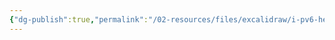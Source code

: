 ```yaml
---
{"dg-publish":true,"permalink":"/02-resources/files/excalidraw/i-pv6-header-2024-08-15-21-50-41-excalidraw/","tags":["excalidraw"],"noteIcon":"","updated":"2025-07-12T13:31:41.000+02:00"}
---
```

<style> .container {font-family: sans-serif; text-align: center;} .button-wrapper button {z-index: 1;height: 40px; width: 100px; margin: 10px;padding: 5px;} .excalidraw .App-menu_top .buttonList { display: flex;} .excalidraw-wrapper { height: 800px; margin: 50px; position: relative;} :root[dir="ltr"] .excalidraw .layer-ui__wrapper .zen-mode-transition.App-menu_bottom--transition-left {transform: none;} </style><script src="https://cdn.jsdelivr.net/npm/react@17/umd/react.production.min.js"></script><script src="https://cdn.jsdelivr.net/npm/react-dom@17/umd/react-dom.production.min.js"></script><script type="text/javascript" src="https://cdn.jsdelivr.net/npm/@excalidraw/excalidraw@0/dist/excalidraw.production.min.js"></script><div id="IPv6_Header_2024-08-15_2150.41.excalidraw.md"></div><script>(function(){const InitialData={"type":"excalidraw","version":2,"source":"https://github.com/zsviczian/obsidian-excalidraw-plugin/releases/tag/2.3.0","elements":[{"type":"rectangle","version":311,"versionNonce":1082213608,"index":"a1","isDeleted":false,"id":"-_1XVlscQXwjd12uxI6Nw","fillStyle":"solid","strokeWidth":2,"strokeStyle":"solid","roughness":1,"opacity":100,"angle":0,"x":-1697.785027791027,"y":-962.428565349572,"strokeColor":"#1e1e1e","backgroundColor":"transparent","width":2906.7666046857553,"height":1780.9984103761092,"seed":596337128,"groupIds":[],"frameId":null,"roundness":null,"boundElements":[],"updated":1723751456303,"link":null,"locked":false},{"type":"rectangle","version":428,"versionNonce":1993334168,"index":"a2","isDeleted":false,"id":"nJRDMJKxOpiOQlt5yBxNP","fillStyle":"solid","strokeWidth":2,"strokeStyle":"solid","roughness":1,"opacity":100,"angle":0,"x":-1697.785027791027,"y":-962.428565349572,"strokeColor":"#1e1e1e","backgroundColor":"transparent","width":457.6708354810607,"height":267.7873504861453,"seed":446096616,"groupIds":[],"frameId":null,"roundness":null,"boundElements":[{"type":"text","id":"rH9qFV0b"}],"updated":1723751456303,"link":null,"locked":false},{"type":"text","version":223,"versionNonce":2010947048,"index":"a3","isDeleted":false,"id":"rH9qFV0b","fillStyle":"solid","strokeWidth":2,"strokeStyle":"solid","roughness":1,"opacity":100,"angle":0,"x":-1528.0296195109458,"y":-873.5348901064993,"strokeColor":"#1e1e1e","backgroundColor":"transparent","width":118.16001892089844,"height":90,"seed":1262094312,"groupIds":[],"frameId":null,"roundness":null,"boundElements":[],"updated":1723751808236,"link":null,"locked":false,"fontSize":36,"fontFamily":1,"text":"Version\n4 Bits","rawText":"Version\n4 Bits","textAlign":"center","verticalAlign":"middle","containerId":"nJRDMJKxOpiOQlt5yBxNP","originalText":"Version\n4 Bits","autoResize":true,"lineHeight":1.25},{"type":"rectangle","version":562,"versionNonce":1926232552,"index":"a6","isDeleted":false,"id":"s1_kZtWgJQSntCaM5bZdS","fillStyle":"solid","strokeWidth":2,"strokeStyle":"solid","roughness":1,"opacity":100,"angle":0,"x":-1238.5436945912913,"y":-953.7491868368791,"strokeColor":"#1e1e1e","backgroundColor":"transparent","width":953.5078420430962,"height":267.7873504861453,"seed":933834984,"groupIds":[],"frameId":null,"roundness":null,"boundElements":[{"type":"text","id":"oKen5llU"}],"updated":1723751509700,"link":null,"locked":false},{"type":"text","version":391,"versionNonce":1809287320,"index":"a7","isDeleted":false,"id":"oKen5llU","fillStyle":"solid","strokeWidth":2,"strokeStyle":"solid","roughness":1,"opacity":100,"angle":0,"x":-884.587808237712,"y":-864.8555115938065,"strokeColor":"#1e1e1e","backgroundColor":"transparent","width":245.5960693359375,"height":90,"seed":673371112,"groupIds":[],"frameId":null,"roundness":null,"boundElements":[],"updated":1723751814667,"link":null,"locked":false,"fontSize":36,"fontFamily":1,"text":"Traffic Class\n8 Bits","rawText":"Traffic Class\n8 Bits","textAlign":"center","verticalAlign":"middle","containerId":"s1_kZtWgJQSntCaM5bZdS","originalText":"Traffic Class\n8 Bits","autoResize":true,"lineHeight":1.25},{"type":"rectangle","version":346,"versionNonce":895001752,"index":"a8","isDeleted":false,"id":"qQMQDwiaPb7QbbON37LqY","fillStyle":"solid","strokeWidth":2,"strokeStyle":"solid","roughness":1,"opacity":100,"angle":0,"x":-282.1738707690092,"y":-958.73747287128,"strokeColor":"#1e1e1e","backgroundColor":"transparent","width":1489.6665406962322,"height":265.3400394427413,"seed":1064310504,"groupIds":[],"frameId":null,"roundness":null,"boundElements":[{"type":"text","id":"kcW6N0Up"}],"updated":1723751456303,"link":null,"locked":false},{"type":"text","version":223,"versionNonce":1052890008,"index":"a9","isDeleted":false,"id":"kcW6N0Up","fillStyle":"solid","strokeWidth":2,"strokeStyle":"solid","roughness":1,"opacity":100,"angle":0,"x":371.14737565332564,"y":-871.0674531499094,"strokeColor":"#1e1e1e","backgroundColor":"transparent","width":183.0240478515625,"height":90,"seed":572324328,"groupIds":[],"frameId":null,"roundness":null,"boundElements":[],"updated":1723751803803,"link":null,"locked":false,"fontSize":36,"fontFamily":1,"text":"Flow Label\n20 Bits","rawText":"Flow Label\n20 Bits","textAlign":"center","verticalAlign":"middle","containerId":"qQMQDwiaPb7QbbON37LqY","originalText":"Flow Label\n20 Bits","autoResize":true,"lineHeight":1.25},{"type":"rectangle","version":316,"versionNonce":1423996824,"index":"aA","isDeleted":false,"id":"Z1Yhi6IgSA1P-mQJv-f5H","fillStyle":"solid","strokeWidth":2,"strokeStyle":"solid","roughness":1,"opacity":100,"angle":0,"x":-1692.760654835865,"y":-696.113216071439,"strokeColor":"#1e1e1e","backgroundColor":"transparent","width":1635.3074052497584,"height":306.7099487682119,"seed":53837032,"groupIds":[],"frameId":null,"roundness":null,"boundElements":[{"type":"text","id":"cRmJfNyQ"}],"updated":1723751738094,"link":null,"locked":false},{"type":"text","version":282,"versionNonce":1713226904,"index":"aB","isDeleted":false,"id":"cRmJfNyQ","fillStyle":"solid","strokeWidth":2,"strokeStyle":"solid","roughness":1,"opacity":100,"angle":0,"x":-1068.7659487930168,"y":-587.758241687333,"strokeColor":"#1e1e1e","backgroundColor":"transparent","width":387.3179931640625,"height":90,"seed":1413849064,"groupIds":[],"frameId":null,"roundness":null,"boundElements":[],"updated":1723751738095,"link":"[[Payload]]","locked":false,"fontSize":36,"fontFamily":1,"text":"📍[[Payload]] Length\n16 Bits","rawText":"[[Payload]] Length\n16 Bits","textAlign":"center","verticalAlign":"middle","containerId":"Z1Yhi6IgSA1P-mQJv-f5H","originalText":"📍[[Payload]] Length\n16 Bits","autoResize":true,"lineHeight":1.25},{"type":"rectangle","version":380,"versionNonce":1774640872,"index":"aC","isDeleted":false,"id":"BSn2jzTk1yBbb1NGfwdue","fillStyle":"solid","strokeWidth":2,"strokeStyle":"solid","roughness":1,"opacity":50,"angle":0,"x":-45.79759747136336,"y":-696.4553011224873,"strokeColor":"#1e1e1e","backgroundColor":"transparent","width":703.1177798996977,"height":304.2529629583605,"seed":1968792296,"groupIds":[],"frameId":null,"roundness":null,"boundElements":[{"type":"text","id":"2ukZEhtY"}],"updated":1723751680646,"link":null,"locked":false},{"type":"text","version":357,"versionNonce":1670059672,"index":"aD","isDeleted":false,"id":"2ukZEhtY","fillStyle":"solid","strokeWidth":2,"strokeStyle":"solid","roughness":1,"opacity":100,"angle":0,"x":194.17926122848547,"y":-589.328819643307,"strokeColor":"#1e1e1e","backgroundColor":"transparent","width":223.1640625,"height":90,"seed":1694287336,"groupIds":[],"frameId":null,"roundness":null,"boundElements":[],"updated":1723751707682,"link":null,"locked":false,"fontSize":36,"fontFamily":1,"text":"Next Header\n8 Bits","rawText":"Next Header\n8 Bits","textAlign":"center","verticalAlign":"middle","containerId":"BSn2jzTk1yBbb1NGfwdue","originalText":"Next Header\n8 Bits","autoResize":true,"lineHeight":1.25},{"type":"rectangle","version":488,"versionNonce":1981201896,"index":"aE","isDeleted":false,"id":"Ny1o3IYpJgI5Y3cnM2M9l","fillStyle":"solid","strokeWidth":2,"strokeStyle":"solid","roughness":1,"opacity":100,"angle":0,"x":664.5867245381351,"y":-693.2478521618671,"strokeColor":"#1e1e1e","backgroundColor":"transparent","width":538.3344940506363,"height":304.2529629583605,"seed":1882966248,"groupIds":[],"frameId":null,"roundness":null,"boundElements":[{"type":"text","id":"2BdNCCWQ"}],"updated":1723751647203,"link":null,"locked":false},{"type":"text","version":491,"versionNonce":1248617880,"index":"aF","isDeleted":false,"id":"2BdNCCWQ","fillStyle":"solid","strokeWidth":2,"strokeStyle":"solid","roughness":1,"opacity":100,"angle":0,"x":855.7599453793712,"y":-586.1213706826868,"strokeColor":"#1e1e1e","backgroundColor":"transparent","width":155.98805236816406,"height":90,"seed":1654811624,"groupIds":[],"frameId":null,"roundness":null,"boundElements":[],"updated":1723751665124,"link":null,"locked":false,"fontSize":36,"fontFamily":1,"text":"Hop Limit\n8 Bits","rawText":"Hop Limit\n8 Bits","textAlign":"center","verticalAlign":"middle","containerId":"Ny1o3IYpJgI5Y3cnM2M9l","originalText":"Hop Limit\n8 Bits","autoResize":true,"lineHeight":1.25},{"type":"rectangle","version":327,"versionNonce":1842386328,"index":"aS","isDeleted":false,"id":"YoNYYbmegd2TjOk1Z4cS2","fillStyle":"solid","strokeWidth":2,"strokeStyle":"solid","roughness":1,"opacity":100,"angle":0,"x":-1695.213075612157,"y":-385.04567289287866,"strokeColor":"#1e1e1e","backgroundColor":"transparent","width":2904.8657803897745,"height":548.485490994711,"seed":952275688,"groupIds":[],"frameId":null,"roundness":null,"boundElements":[{"type":"text","id":"Q8XqBGd2"}],"updated":1723751757006,"link":null,"locked":false},{"type":"text","version":274,"versionNonce":594684568,"index":"aT","isDeleted":false,"id":"Q8XqBGd2","fillStyle":"solid","strokeWidth":2,"strokeStyle":"solid","roughness":1,"opacity":100,"angle":0,"x":-430.8362462082853,"y":-155.80292739552317,"strokeColor":"#1e1e1e","backgroundColor":"transparent","width":376.11212158203125,"height":90,"seed":1136653800,"groupIds":[],"frameId":null,"roundness":null,"boundElements":[],"updated":1723751839216,"link":null,"locked":false,"fontSize":36,"fontFamily":1,"text":"Source IPv6 Address\n128 Bits","rawText":"Source IPv6 Address\n128 Bits","textAlign":"center","verticalAlign":"middle","containerId":"YoNYYbmegd2TjOk1Z4cS2","originalText":"Source IPv6 Address\n128 Bits","autoResize":true,"lineHeight":1.25},{"type":"rectangle","version":421,"versionNonce":676900840,"index":"aU","isDeleted":false,"id":"ITvzJiN2LTeNSsSxBh9II","fillStyle":"solid","strokeWidth":2,"strokeStyle":"solid","roughness":1,"opacity":100,"angle":0,"x":-1689.9378954558904,"y":161.70665882386584,"strokeColor":"#1e1e1e","backgroundColor":"transparent","width":2904.8657803897745,"height":654.199776708997,"seed":1863907560,"groupIds":[],"frameId":null,"roundness":null,"boundElements":[{"type":"text","id":"3YdWslts"}],"updated":1723751768028,"link":null,"locked":false},{"type":"text","version":380,"versionNonce":943587224,"index":"aV","isDeleted":false,"id":"3YdWslts","fillStyle":"solid","strokeWidth":2,"strokeStyle":"solid","roughness":1,"opacity":100,"angle":0,"x":-468.4730838742844,"y":443.8065471783643,"strokeColor":"#1e1e1e","backgroundColor":"transparent","width":461.9361572265625,"height":90,"seed":1851366376,"groupIds":[],"frameId":null,"roundness":null,"boundElements":[],"updated":1723751847626,"link":null,"locked":false,"fontSize":36,"fontFamily":1,"text":"Destination IPv6 Address\n128 Bits","rawText":"Destination IPv6 Address\n128 Bits","textAlign":"center","verticalAlign":"middle","containerId":"ITvzJiN2LTeNSsSxBh9II","originalText":"Destination IPv6 Address\n128 Bits","autoResize":true,"lineHeight":1.25}],"appState":{"theme":"dark","viewBackgroundColor":"#ffffff","currentItemStrokeColor":"#1e1e1e","currentItemBackgroundColor":"transparent","currentItemFillStyle":"solid","currentItemStrokeWidth":2,"currentItemStrokeStyle":"solid","currentItemRoughness":1,"currentItemOpacity":100,"currentItemFontFamily":5,"currentItemFontSize":36,"currentItemTextAlign":"left","currentItemStartArrowhead":null,"currentItemEndArrowhead":"arrow","scrollX":2103.939431913119,"scrollY":1407.3627232142876,"zoom":{"value":1},"currentItemRoundness":"round","gridSize":null,"gridColor":{"Bold":"#C9C9C9","Regular":"#EDEDED"},"currentStrokeOptions":null,"previousGridSize":null,"frameRendering":{"enabled":true,"clip":true,"name":true,"outline":true},"objectsSnapModeEnabled":false},"files":{}};InitialData.scrollToContent=true;App=()=>{const e=React.useRef(null),t=React.useRef(null),[n,i]=React.useState({width:void 0,height:void 0});return React.useEffect(()=>{i({width:t.current.getBoundingClientRect().width,height:t.current.getBoundingClientRect().height});const e=()=>{i({width:t.current.getBoundingClientRect().width,height:t.current.getBoundingClientRect().height})};return window.addEventListener("resize",e),()=>window.removeEventListener("resize",e)},[t]),React.createElement(React.Fragment,null,React.createElement("div",{className:"excalidraw-wrapper",ref:t},React.createElement(ExcalidrawLib.Excalidraw,{ref:e,width:n.width,height:n.height,initialData:InitialData,viewModeEnabled:!0,zenModeEnabled:!0,gridModeEnabled:!1})))},excalidrawWrapper=document.getElementById("IPv6_Header_2024-08-15_2150.41.excalidraw.md");ReactDOM.render(React.createElement(App),excalidrawWrapper);})();</script>